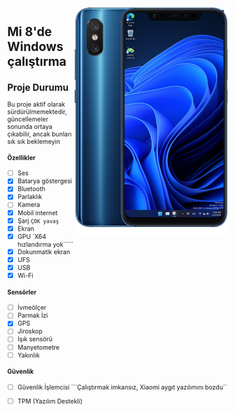 <img align="right" src="https://github.com/n00b69/woa-dipper/blob/main/dipper.png" width="350" alt="Windows 11 running on dipper">

# Mi 8'de Windows çalıştırma

## Proje Durumu
Bu proje aktif olarak sürdürülmemektedir, güncellemeler sonunda ortaya çıkabilir, ancak bunları sık sık beklemeyin

#### Özellikler

- [ ] Ses
- [X] Batarya göstergesi
- [x] Bluetooth
- [x] Parlaklık
- [ ] Kamera
- [x] Mobil internet
- [x] Şarj ```ÇOK yavaş```
- [x] Ekran
- [x] GPU  `X64 hızlandırma yok`````
- [x] Dokunmatik ekran 
- [x] UFS
- [x] USB
- [x] Wi-Fi

#### Sensörler
- [ ] İvmeölçer
- [ ] Parmak İzi
- [x] GPS
- [ ] Jiroskop
- [ ] Işık sensörü
- [ ] Manyetometre
- [ ] Yakınlık

#### Güvenlik

- [ ] Güvenlik İşlemcisi ```Çalıştırmak imkansız, Xiaomi aygıt yazılımını bozdu``
- [ ] TPM (Yazılım Destekli)
















